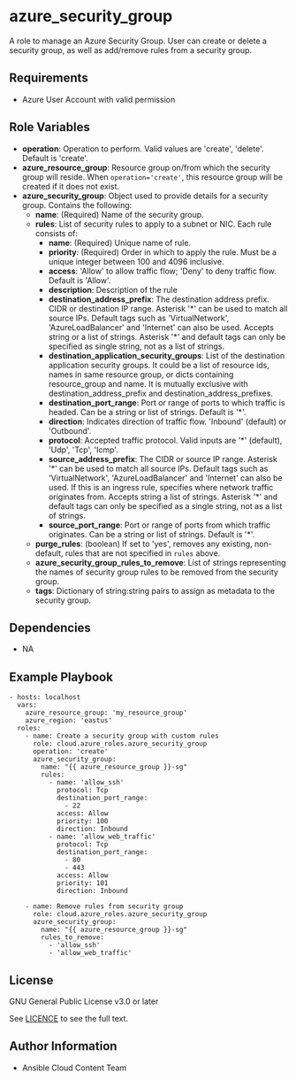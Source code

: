azure_security_group
==============

A role to manage an Azure Security Group. User can create or delete a security group, as well as add/remove rules from a security group.

Requirements
------------

* Azure User Account with valid permission

Role Variables
--------------

* **operation**: Operation to perform. Valid values are 'create', 'delete'. Default is 'create'.
* **azure_resource_group**: Resource group on/from which the security group will reside. When `operation='create'`, this resource group will be created if it does not exist.
* **azure_security_group**: Object used to provide details for a security group. Contains the following:
  - **name**: (Required) Name of the security group.
  - **rules**: List of security rules to apply to a subnet or NIC. Each rule consists of:
    - **name**: (Required) Unique name of rule.
    - **priority**: (Required) Order in which to apply the rule. Must be a unique integer between 100 and 4096 inclusive.
    - **access**: 'Allow' to allow traffic flow; 'Deny' to deny traffic flow. Default is 'Allow'.
    - **description**: Description of the rule
    - **destination_address_prefix**: The destination address prefix. CIDR or destination IP range. Asterisk '\*' can be used to match all source IPs. Default tags such as 'VirtualNetwork', 'AzureLoadBalancer' and 'Internet' can also be used. Accepts string or a list of strings. Asterisk '\*' and default tags can only be specified as single string, not as a list of strings.
    - **destination_application_security_groups**: List of the destination application security groups. It could be a list of resource ids, names in same resource group, or dicts containing resource_group and name. It is mutually exclusive with destination_address_prefix and destination_address_prefixes.
    - **destination_port_range**: Port or range of ports to which traffic is headed. Can be a string or list of strings. Default is '*'.
    - **direction**: Indicates direction of traffic flow. 'Inbound' (default) or 'Outbound'.
    - **protocol**: Accepted traffic protocol. Valid inputs are '*' (default), 'Udp', 'Tcp', 'Icmp'.
    - **source_address_prefix**: The CIDR or source IP range. Asterisk '\*' can be used to match all source IPs. Default tags such as 'VirtualNetwork', 'AzureLoadBalancer' and 'Internet' can also be used. If this is an ingress rule, specifies where network traffic originates from. Accepts string a list of strings. Asterisk '\*' and default tags can only be specified as a single string, not as a list of strings.
    - **source_port_range**: Port or range of ports from which traffic originates. Can be a string or list of strings. Default is '*'.
  - **purge_rules**: (boolean) If set to 'yes', removes any existing, non-default, rules that are not specified in `rules` above.
  - **azure_security_group_rules_to_remove**: List of strings representing the names of security group rules to be removed from the security group.
  - **tags**: Dictionary of string:string pairs to assign as metadata to the security group.

Dependencies
------------

- NA

Example Playbook
----------------

    - hosts: localhost
      vars:
        azure_resource_group: 'my_resource_group'
        azure_region: 'eastus'
      roles:
        - name: Create a security group with custom rules
          role: cloud.azure_roles.azure_security_group
          operation: 'create'
          azure_security_group:
            name: "{{ azure_resource_group }}-sg"
            rules:
              - name: 'allow_ssh'
                protocol: Tcp
                destination_port_range:
                  - 22
                access: Allow
                priority: 100
                direction: Inbound
              - name: 'allow_web_traffic'
                protocol: Tcp
                destination_port_range:
                  - 80
                  - 443
                access: Allow
                priority: 101
                direction: Inbound

        - name: Remove rules from security group
          role: cloud.azure_roles.azure_security_group
          azure_security_group:
            name: "{{ azure_resource_group }}-sg"
            rules_to_remove:
              - 'allow_ssh'
              - 'allow_web_traffic'

License
-------

GNU General Public License v3.0 or later

See [LICENCE](https://github.com/ansible-collections/cloud.azure_roles/blob/main/LICENSE) to see the full text.

Author Information
------------------

- Ansible Cloud Content Team